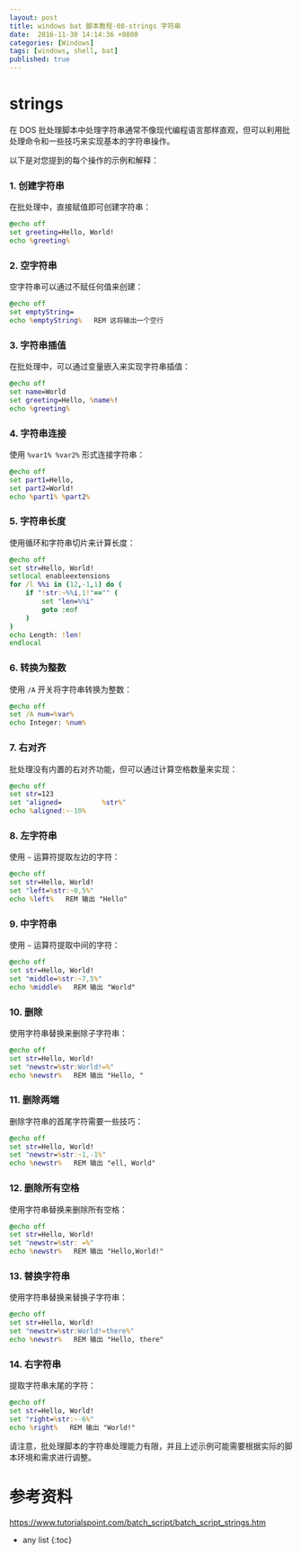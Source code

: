 ```yaml
---
layout: post
title: windows bat 脚本教程-08-strings 字符串
date:  2016-11-30 14:14:36 +0800
categories: [Windows]
tags: [windows, shell, bat]
published: true
---
```


# strings

在 DOS 批处理脚本中处理字符串通常不像现代编程语言那样直观，但可以利用批处理命令和一些技巧来实现基本的字符串操作。

以下是对您提到的每个操作的示例和解释：

### 1. 创建字符串
在批处理中，直接赋值即可创建字符串：
```bat
@echo off
set greeting=Hello, World!
echo %greeting%
```

### 2. 空字符串
空字符串可以通过不赋任何值来创建：
```bat
@echo off
set emptyString=
echo %emptyString%   REM 这将输出一个空行
```

### 3. 字符串插值
在批处理中，可以通过变量嵌入来实现字符串插值：
```bat
@echo off
set name=World
set greeting=Hello, %name%!
echo %greeting%
```

### 4. 字符串连接
使用 `%var1% %var2%` 形式连接字符串：
```bat
@echo off
set part1=Hello,
set part2=World!
echo %part1% %part2%
```

### 5. 字符串长度
使用循环和字符串切片来计算长度：
```bat
@echo off
set str=Hello, World!
setlocal enableextensions
for /l %%i in (12,-1,1) do (
    if "!str:~%%i,1!"=="" (
        set "len=%%i"
        goto :eof
    )
)
echo Length: !len!
endlocal
```

### 6. 转换为整数
使用 `/A` 开关将字符串转换为整数：
```bat
@echo off
set /A num=%var%
echo Integer: %num%
```

### 7. 右对齐
批处理没有内置的右对齐功能，但可以通过计算空格数量来实现：
```bat
@echo off
set str=123
set "aligned=          %str%"
echo %aligned:~-10%
```

### 8. 左字符串
使用 `~` 运算符提取左边的字符：
```bat
@echo off
set str=Hello, World!
set "left=%str:~0,5%"
echo %left%   REM 输出 "Hello"
```

### 9. 中字符串
使用 `~` 运算符提取中间的字符：
```bat
@echo off
set str=Hello, World!
set "middle=%str:~7,5%"
echo %middle%   REM 输出 "World"
```

### 10. 删除
使用字符串替换来删除子字符串：
```bat
@echo off
set str=Hello, World!
set "newstr=%str:World!=%"
echo %newstr%   REM 输出 "Hello, "
```

### 11. 删除两端
删除字符串的首尾字符需要一些技巧：
```bat
@echo off
set str=Hello, World!
set "newstr=%str:~1,-1%"
echo %newstr%   REM 输出 "ell, World"
```

### 12. 删除所有空格
使用字符串替换来删除所有空格：
```bat
@echo off
set str=Hello, World!
set "newstr=%str: =%"
echo %newstr%   REM 输出 "Hello,World!"
```

### 13. 替换字符串
使用字符串替换来替换子字符串：
```bat
@echo off
set str=Hello, World!
set "newstr=%str:World!=there%"
echo %newstr%   REM 输出 "Hello, there"
```

### 14. 右字符串
提取字符串末尾的字符：
```bat
@echo off
set str=Hello, World!
set "right=%str:~-6%"
echo %right%   REM 输出 "World!"
```

请注意，批处理脚本的字符串处理能力有限，并且上述示例可能需要根据实际的脚本环境和需求进行调整。

# 参考资料

https://www.tutorialspoint.com/batch_script/batch_script_strings.htm

* any list
{:toc}